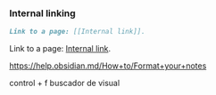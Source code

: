 ### Internal linking

```md
Link to a page: [[Internal link]].
```

Link to a page: [Internal link](https://help.obsidian.md/How+to/Internal+link).

https://help.obsidian.md/How+to/Format+your+notes

control + f buscador de visual